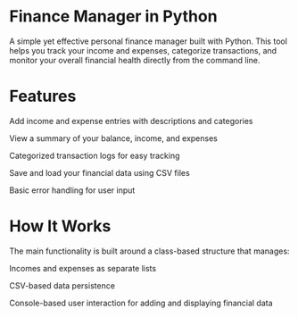 # Finance Manager in Python
A simple yet effective personal finance manager built with Python. This tool helps you track your income and expenses, categorize transactions, and monitor your overall financial health directly from the command line.

# Features
Add income and expense entries with descriptions and categories

View a summary of your balance, income, and expenses

Categorized transaction logs for easy tracking

Save and load your financial data using CSV files

Basic error handling for user input
 
# How It Works
The main functionality is built around a class-based structure that manages:

Incomes and expenses as separate lists

CSV-based data persistence

Console-based user interaction for adding and displaying financial data
